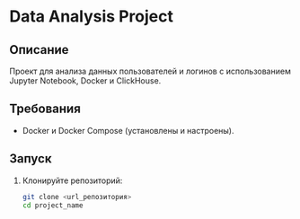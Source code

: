 # Data Analysis Project

## Описание
Проект для анализа данных пользователей и логинов с использованием Jupyter Notebook, Docker и ClickHouse.

## Требования
- Docker и Docker Compose (установлены и настроены).

## Запуск
1. Клонируйте репозиторий:
   ```bash
   git clone <url_репозитория>
   cd project_name
